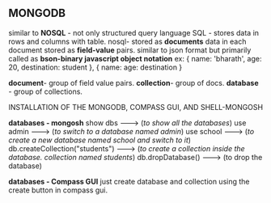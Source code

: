## MONGODB

similar to **NOSQL** - not only structured query language
SQL - stores data in rows and columns with table.
nosql- stored as **documents**
data in each document stored as **field-value** pairs.
similar to json format but primarily called as **bson-binary javascript object notation**
ex:
{
name: 'bharath',
age: 20,
destination: student
},
{
name:
age:
destination
}

**document**- group of field value pairs.
**collection**- group of docs.
**database** - group of collections.

INSTALLATION OF THE MONGODB, COMPASS GUI, AND SHELL-MONGOSH


**databases - mongosh**
show dbs  ---> (*to show all the databases*)
use admin ---> (*to switch to a database named admin*)
use school ---> (*to create a new database named school and switch to it*)
db.createCollection("students") ---> (*to create a collection inside the database. collection named students*)
db.dropDatabase() ---> (to drop the database)

**databases - Compass GUI**
just create database and collection using the create button in compass gui.
